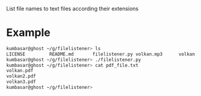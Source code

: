List file names to text files according their extensions

# Example
```sh
kumbasar@ghost ~/g/filelistener> ls
LICENSE         README.md       filelistener.py volkan.mp3      volkan.mp4      volkan.pdf      volkan2.pdf     volkan3.pdf
kumbasar@ghost ~/g/filelistener> ./filelistener.py
kumbasar@ghost ~/g/filelistener> cat pdf_file.txt
volkan.pdf
volkan2.pdf
volkan3.pdf
kumbasar@ghost ~/g/filelistener> 
```